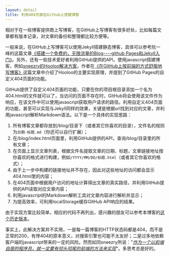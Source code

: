 ```yaml
---
layout: detail
title: 利用404页面在Github上搭建博客
---
```

相对于在一些博客提供商上写博客，在GitHub上写博客有很多好处，比如每篇文章都有版本记录，对文章的备份和整理都比较方便等。

一般来说，在GitHub上写博客可以使用Jekyll搭建静态博客，具体可以参考阮一峰的这篇文章[《搭建一个免费的，无限流量的Blog----github Pages和Jekyll入门》][1]。另外，还有一些技术爱好者利用GitHub提供的API，使用javascript搭建博客，例如[sneezry的Hooloo解决方案][2]，作者在[《在GitHub上按前端的方式舒服地写博客》][3]这篇文章中介绍了Hooloo的主要实现原理，并提到了GitHub Pages的自定义404页面的功能。

GitHub提供了自定义404页面的功能，只要在你的项目根目录添加一个名为404.html的文件就可以了，当访问的页面不存在时，GitHub将会使用该文件作为响应，在该文件中可以使用javascript获取用户请求的路径。利用自定义404页面的功能，甚至可以实现与Jekyll同样的效果，关键是根据url找到对应的文章，并利用javascript解析Markdown语法。以下是一个具体的实现思路：

1. 所有博客文章都存放到/blog/目录下（或者其它你喜欢的目录），文件名的规则为`日期-标题.md`（你还可以自行扩展）；
2. 在/blog/index.html页面里，利用GitHub提供的API，查询/blog/目录里的所有文章；
3. 在页面上显示文章列表，根据文件名提取文章的日期、标题，文章链接地址按你喜欢的格式进行构建，例如`/YYYY/MM/DD/标题.html`（或者其它你喜欢的格式）；
4. 由于上一步中构建的链接地址并不存在，因此对这些地址的访问都会显示404.html里的内容；
5. 在404页面中根据用户访问的地址计算得出文章的真实路径，并利用GitHub提供的API读取对应文章内容；
6. 利用javascript的Markdown解析工具对文章内容进行解析并显示；
7. 为提高效率，可利用localStorage缓存GitHub API响应的结果。

由于实现方案比较简单，相应的代码不再列出，感兴趣的朋友可以参考本博客的[这个历史版本][4]。

事实上，此解决方案并不实用，一是每一篇博客的HTTP状态码都是404，而不是正常的200，有悖404的原本意义，对搜索引擎也可能不太友好；二是过多地依赖客户端的javascript带来的一定的风险。然而如同sneezry所说："[*作为一个以前端自居的程序员，就一定要有彻头彻尾的前端的方法来实现*][3]"。多思考总是好的。

[1]:http://www.ruanyifeng.com/blog/2012/08/blogging_with_jekyll.html
[2]:https://github.com/sneezry/Hooloo
[3]:http://szy.me/q3p
[4]:https://github.com/hizzgdev/hizzgdev.github.io/tree/77d3a982541c5bd14fa66da2b8ae82272ce3f1e5
